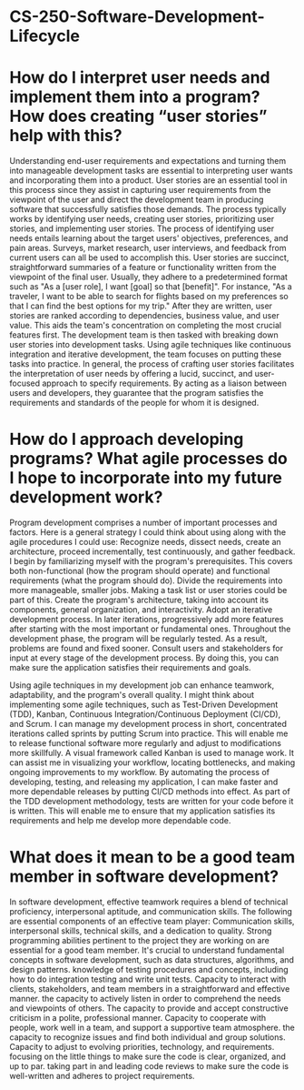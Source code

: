 # CS-250-Software-Development-Lifecycle


# How do I interpret user needs and implement them into a program? How does creating “user stories” help with this?
Understanding end-user requirements and expectations and turning them into manageable development tasks are essential to interpreting user wants and incorporating them into a product. User stories are an essential tool in this process since they assist in capturing user requirements from the viewpoint of the user and direct the development team in producing software that successfully satisfies those demands.
The process typically works by identifying user needs, creating user stories, prioritizing user stories, and implementing user stories. The process of identifying user needs entails learning about the target users' objectives, preferences, and pain areas. Surveys, market research, user interviews, and feedback from current users can all be used to accomplish this. User stories are succinct, straightforward summaries of a feature or functionality written from the viewpoint of the final user. Usually, they adhere to a predetermined format such as "As a [user role], I want [goal] so that [benefit]". For instance, "As a traveler, I want to be able to search for flights based on my preferences so that I can find the best options for my trip." 
After they are written, user stories are ranked according to dependencies, business value, and user value. This aids the team's concentration on completing the most crucial features first. The development team is then tasked with breaking down user stories into development tasks. Using agile techniques like continuous integration and iterative development, the team focuses on putting these tasks into practice.
In general, the process of crafting user stories facilitates the interpretation of user needs by offering a lucid, succinct, and user-focused approach to specify requirements. By acting as a liaison between users and developers, they guarantee that the program satisfies the requirements and standards of the people for whom it is designed.


# How do I approach developing programs? What agile processes do I hope to incorporate into my future development work?
Program development comprises a number of important processes and factors. Here is a general strategy I could think about using along with the agile procedures I could use: Recognize needs, dissect needs, create an architecture, proceed incrementally, test continuously, and gather feedback.
I begin by familiarizing myself with the program's prerequisites. This covers both non-functional (how the program should operate) and functional requirements (what the program should do). Divide the requirements into more manageable, smaller jobs. Making a task list or user stories could be part of this.
Create the program's architecture, taking into account its components, general organization, and interactivity. Adopt an iterative development process. In later iterations, progressively add more features after starting with the most important or fundamental ones.
Throughout the development phase, the program will be regularly tested. As a result, problems are found and fixed sooner.
Consult users and stakeholders for input at every stage of the development process. By doing this, you can make sure the application satisfies their requirements and goals.

Using agile techniques in my development job can enhance teamwork, adaptability, and the program's overall quality. I might think about implementing some agile techniques, such as Test-Driven Development (TDD), Kanban, Continuous Integration/Continuous Deployment (CI/CD), and Scrum. 
I can manage my development process in short, concentrated iterations called sprints by putting Scrum into practice. This will enable me to release functional software more regularly and adjust to modifications more skillfully. A visual framework called Kanban is used to manage work. It can assist me in visualizing your workflow, locating bottlenecks, and making ongoing improvements to my workflow.
By automating the process of developing, testing, and releasing my application, I can make faster and more dependable releases by putting CI/CD methods into effect. As part of the TDD development methodology, tests are written for your code before it is written. This will enable me to ensure that my application satisfies its requirements and help me develop more dependable code.


# What does it mean to be a good team member in software development?
In software development, effective teamwork requires a blend of technical proficiency, interpersonal aptitude, and communication skills. The following are essential components of an effective team player:  Communication skills, interpersonal skills, technical skills, and a dedication to quality. 
Strong programming abilities pertinent to the project they are working on are essential for a good team member.  It's crucial to understand fundamental concepts in software development, such as data structures, algorithms, and design patterns. knowledge of testing procedures and concepts, including how to do integration testing and write unit tests.
Capacity to interact with clients, stakeholders, and team members in a straightforward and effective manner. the capacity to actively listen in order to comprehend the needs and viewpoints of others. The capacity to provide and accept constructive criticism in a polite, professional manner.
Capacity to cooperate with people, work well in a team, and support a supportive team atmosphere. the capacity to recognize issues and find both individual and group solutions. Capacity to adjust to evolving priorities, technology, and requirements.
focusing on the little things to make sure the code is clear, organized, and up to par. taking part in and leading code reviews to make sure the code is well-written and adheres to project requirements.
